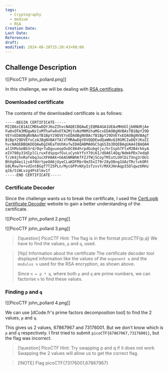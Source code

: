 ```yaml
---
tags:
  - Cryptography
  - medium
  - RSA
Creation Date: 
Last Date: 
References: 
draft: 
modified: 2024-08-28T15:20:43+08:00
---
```

## Challenge Description
![[PicoCTF john_pollard.png]]

In this challenge, we will be dealing with [RSA certificates](https://cheapsslweb.com/blog/what-is-an-rsa-certificate-how-it-works/).

### Downloaded certificate
The contents of the downloaded certificate is as follows:

```
-----BEGIN CERTIFICATE-----
MIIB6zCB1AICMDkwDQYJKoZIhvcNAQECBQAwEjEQMA4GA1UEAxMHUGljb0NURjAe
Fw0xOTA3MDgwNzIxMThaFw0xOTA2MjYxNzM0MzhaMGcxEDAOBgNVBAsTB1BpY29D
VEYxEDAOBgNVBAoTB1BpY29DVEYxEDAOBgNVBAcTB1BpY29DVEYxEDAOBgNVBAgT
B1BpY29DVEYxCzAJBgNVBAYTAlVTMRAwDgYDVQQDEwdQaWNvQ1RGMCIwDQYJKoZI
hvcNAQEBBQADEQAwDgIHEaTUUhKxfwIDAQABMA0GCSqGSIb3DQEBAgUAA4IBAQAH
al1hMsGeBb3rd/Oq+7uDguueopOvDC864hrpdGubgtjv/hrIsph7FtxM2B4rkkyA
eIV708y31HIplCLruxFdspqvfGvLsCynkYfsY70i6I/dOA6l4Qq/NdmkPDx7edqO
T/zK4jhnRafebqJucXFH8Ak+G6ASNRWhKfFZJTWj5CoyTMIutLU9lDiTXng3rDU1
BhXg04ei1jvAf0UrtpeOA6jUyeCLaKDFRbrOm35xI79r28yO8ng1UAzTRclvkORt
b8LMxw7e+vdIntBGqf7T25PLn/MycGPPvNXyIsTzvvY/MXXJHnAqpI5DlqwzbRHz
q16/S1WLvzg4PsElmv1f
-----END CERTIFICATE-----
```

### Certificate Decoder
Since the challenge wants us to break the certificate, I used the [CertLogik Certificate Decoder](https://certlogik.com/decoder/) website to gain a better understanding of the certificate.

![[PicoCTF john_pollard 2.png]]

![[PicoCTF john_pollard 3.png]]

>[!question] PicoCTF Hint: The flag is in the format picoCTF{p,q}
>We have to find the values, `p` and `q`, used.

>[!tip] Information about the certificate
>The certificate decoder tool displayed information like the values of the `exponent e` and the `modulus n` used for the RSA encryption, as shown above.
>
>Since `n = p * q`, where both `p` and `q` are prime numbers, we can factorise `n` to find these values.

### Finding `p` and `q`
![[PicoCTF john_pollard 4.png]]

We can use [dCode.fr's prime factors decomposition tool] to find the 2 values, `p` and `q`. 

This gives us 2 values, 67867967 and 73176001. But we don't know which is `p` and `q` respectively. I first tried to submit `picoCTF{67867967,73176001}`, but the flag was incorrect. 

>[!question] PicoCTF Hint: Try swapping p and q if it does not work
>Swapping the 2 values will allow us to get the correct flag.

>[!NOTE] Flag
>picoCTF{73176001,67867967}

